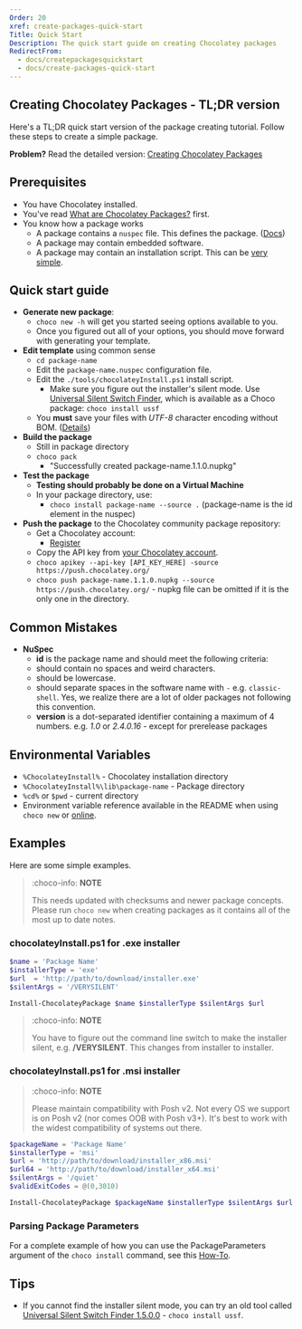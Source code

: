```yaml
---
Order: 20
xref: create-packages-quick-start
Title: Quick Start
Description: The quick start guide on creating Chocolatey packages
RedirectFrom:
  - docs/createpackagesquickstart
  - docs/create-packages-quick-start
---
```


## Creating Chocolatey Packages - TL;DR version

Here's a TL;DR quick start version of the package creating tutorial. Follow these steps to create a simple package.

**Problem?** Read the detailed version: [Creating Chocolatey Packages](xref:create-packages)

## Prerequisites

* You have Chocolatey installed.
* You've read [What are Chocolatey Packages?](xref:getting-started#what-are-chocolatey-packages) first.
* You know how a package works
  * A package contains a `nuspec` file. This defines the package. ([Docs](xref:create-packages#nuspec))
  * A package may contain embedded software.
  * A package may contain an installation script. This can be [very simple](#examples).

## Quick start guide

* **Generate new package**:
   * `choco new -h` will get you started seeing options available to you.
   * Once you figured out all of your options, you should move forward with generating your template.
* **Edit template** using common sense
   * `cd package-name`
   * Edit the `package-name.nuspec` configuration file.
   * Edit the `./tools/chocolateyInstall.ps1` install script.
     * Make sure you figure out the installer's silent mode. Use [Universal Silent Switch Finder](http://unattended.sourceforge.net/installers.php), which is available as a Choco package: `choco install ussf`
   * You __must__ save your files with _UTF-8_ character encoding without BOM. ([Details](xref:create-packages#character-encoding))
* **Build the package**
   * Still in package directory
   * `choco pack`
      * "Successfully created package-name.1.1.0.nupkg"
* **Test the package**
   * **Testing should probably be done on a Virtual Machine**
   * In your package directory, use:
      * `choco install package-name --source .` (package-name is the id element in the nuspec)
* **Push the package** to the Chocolatey community package repository:
   * Get a Chocolatey account:
      * [Register](https://chocolatey.org/account/register)
   * Copy the API key from [your Chocolatey account](https://chocolatey.org/account).
   * `choco apikey --api-key [API_KEY_HERE] -source https://push.chocolatey.org/`
   * `choco push package-name.1.1.0.nupkg --source https://push.chocolatey.org/` - nupkg file can be omitted if it is the only one in the directory.

## Common Mistakes

* **NuSpec**
   * **id** is the package name and should meet the following criteria:
    * should contain no spaces and weird characters.
    * should be lowercase.
    * should separate spaces in the software name with `-` e.g. `classic-shell`. Yes, we realize there are a lot of older packages not following this convention.
   * **version** is a dot-separated identifier containing a maximum of 4 numbers. e.g. _1.0_ or _2.4.0.16_ - except for prerelease packages

## Environmental Variables

* `%ChocolateyInstall%` - Chocolatey installation directory
* `%ChocolateyInstall%\lib\package-name` - Package directory
* `%cd%` or `$pwd` - current directory
* Environment variable reference available in the README when using `choco new` or [online](xref:powershell-reference#variables).

## Examples

Here are some simple examples.

> :choco-info: **NOTE**
>
> This needs updated with checksums and newer package concepts. Please run `choco new` when creating packages as it contains all of the most up to date notes.

### chocolateyInstall.ps1 for .exe installer

```powershell
$name = 'Package Name'
$installerType = 'exe'
$url  = 'http://path/to/download/installer.exe'
$silentArgs = '/VERYSILENT'

Install-ChocolateyPackage $name $installerType $silentArgs $url
```

> :choco-info: **NOTE**
>
> You have to figure out the command line switch to make the installer silent, e.g. **/VERYSILENT**. This changes from installer to installer.

### chocolateyInstall.ps1 for .msi installer

> :choco-info: **NOTE**
>
> Please maintain compatibility with Posh v2. Not every OS we support is on Posh v2 (nor comes OOB with Posh v3+). It's best to work with the widest compatibility of systems out there.

```powershell
$packageName = 'Package Name'
$installerType = 'msi'
$url = 'http://path/to/download/installer_x86.msi'
$url64 = 'http://path/to/download/installer_x64.msi'
$silentArgs = '/quiet'
$validExitCodes = @(0,3010)

Install-ChocolateyPackage $packageName $installerType $silentArgs $url $url64  -validExitCodes $validExitCodes
```

### Parsing Package Parameters

For a complete example of how you can use the PackageParameters argument of the ```choco install``` command, see this [How-To](xref:parse-package-parameters).

## Tips

* If you cannot find the installer silent mode, you can try an old tool called [Universal Silent Switch Finder 1.5.0.0](http://www.softpedia.com/progDownload/Universal-Silent-Switch-Finder-Download-180984.html) - `choco install ussf`.
